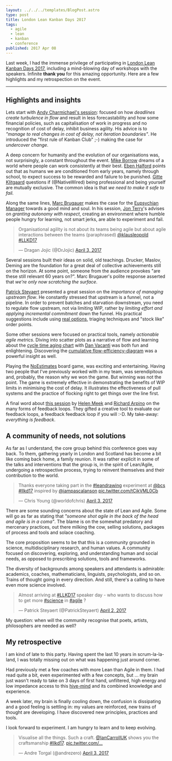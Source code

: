 ```yaml
---
layout: ../../../templates/BlogPost.astro
type: post
title: London Lean Kanban Days 2017
tags:
  - agile
  - lean
  - kanban
  - conference
published: 2017 Apr 08
---
```


Last week, I had the immense privilege of participating in [London Lean Kanban Days 2017](http://lanyrd.com/2017/llkd17/), including a mind-blowing day of workshops with the speakers. Infinite **thank you** for this amazing opportunity. Here are a few highlights and my retrospection on the event.

---

## Highlights and insights

Lets start with [Andy Charmichael's session](http://lanyrd.com/2017/llkd17/sfqrwh/): focused on how _deadlines create turbulence in flow_ and result in less forecastability and how some financial policies, such as capitalisation of work in progress and no recognition of cost of delay, inhibit business agility. His advice is to _"manage to real changes in cost of delay, not iteration boundaries"_. He introduced the "first rule of Kanban Club" ;-) making the case for _undercover change_.

A deep concern for humanity and the evolution of our organisations was, not surprisingly, a constant throughout the event. [Mike Borrow](https://twitter.com/asplake) dreams of a world where people can work consistently at their best. [Eben Halford](https://twitter.com/Ebstar) points out that as humans we are conditioned from early years, namely through school, to expect success to be rewarded and failure to be punished. [Gitte Klitgaard](https://twitter.com/NativeWired) questions if (@NativeWired) being professional and being yourself are mutually exclusive. The common idea is that _we need to make it safe to fail._

Along the same lines, [Marc Brugauer](https://twitter.com/somesheep) makes the case for the [Eupsychian Manager](https://vimeo.com/193227418) towards a good mind and soul. In his session, [Jon Terry](https://twitter.com/leankitjon)'s advises on _granting autonomy with respect_, creating an environment where humble people hungry for learning, not smart jerks, are able to experiment and fail.

<blockquote class="twitter-tweet" data-lang="en"><p lang="en" dir="ltr">Organisational agility is not about its teams being agile but about agile interactions between the teams (paraphrased) <a href="https://twitter.com/klausleopold">@klausleopold</a> <a href="https://twitter.com/hashtag/LLKD17?src=hash">#LLKD17</a></p>&mdash; Dragan Jojic (@DrJojic) <a href="https://twitter.com/DrJojic/status/848931519632736256">April 3, 2017</a></blockquote>
<script async src="//platform.twitter.com/widgets.js" charset="utf-8"></script>

Several sessions built their ideas on solid, old teachings. Drucker, Maslov, Deming are the foundation for a great deal of collective achievements still on the horizon. At some point, someone from the audience provokes "are these still relevant 60 years on?". Marc Brugauer's polite response asserted that _we're only now scratching the surface_.

[Patrick Steyaert](https://twitter.com/PatrickSteyaert) presented a great session on the _importance of managing upstream flow_. He constantly stressed that upstream is a funnel, not a pipeline. In order to prevent batches and starvation downstream, you need to regulate flow upstream, not via limiting WIP, rather by _limiting effort and applying incremental commitment_ down the funnel. His practical suggestions include using [real options](http://www.agilecoach.net/coach-tools/real-options/), triaging techniques and "stock like" order points.

Some other sessions were focused on practical tools, namely _actionable agile metrics_. Diving into scatter plots as a narrative of flow and learning about the [cycle time aging chart](https://www.actionableagile.com/cycle-time-aging-charts/) with [Dan Vacanti](https://twitter.com/danvacanti) was both fun and enlightening. Discovering the [cumulative flow-efficiency-diagram](http://www.agilerescue.de/the-cummulative-flowefficiency-diagram-new-kanban-metric/) was a powerful insight as well.

Playing the [NoEstimates](https://github.com/pip72/no-estimates-game) board game, was exciting and entertaining. Having two people that I've previously worked with in my team, was serendipitous and, probably, the reason why we won the game. But winning was not the point. The game is extremely effective in demonstrating the benefits of WIP limits in minimising the cost of delay. It illustrates the effectiveness of pull systems and the practice of flocking right to get things over the line first.

A final word about [this session](https://www.slideshare.net/helenmeek/swimming-in-the-sea-of-feedback-llkd17) by [Helen Meek](http://blogs.ripple-rock.com/helenmeek/default.aspx) and [Richard Arpino](http://blogs.ripple-rock.com/helenmeek/default.aspx) on the many forms of feedback loops. They gifted a creative tool to evaluate our feedback loops, a feedback feedback loop if you will :-D. My take-away: _everything is feedback_.

## A community of needs, not solutions

As far as I understand, the core group behind this conference goes way back. To them, gathering yearly in London and Scotland has become a bit like coming back home, a family reunion. It was rather explicit in some of the talks and interventions that the group is, in the spirit of Lean/Agile, undergoing a retrospective process, trying to reinvent themselves and their contribution to the world.

<blockquote class="twitter-tweet" data-lang="en"><p lang="en" dir="ltr">Thanks everyone taking part in the <a href="https://twitter.com/hashtag/leandrawing?src=hash">#leandrawing</a> experiment at <a href="https://twitter.com/bcs">@bcs</a> <a href="https://twitter.com/hashtag/llkd17?src=hash">#llkd17</a> inspired by <a href="https://twitter.com/iampascalanson">@iampascalanson</a> <a href="https://t.co/tCikVML0Cb">pic.twitter.com/tCikVML0Cb</a></p>&mdash; Chris Young (@worldofchris) <a href="https://twitter.com/worldofchris/status/848891180331016192">April 3, 2017</a></blockquote>
<script async src="//platform.twitter.com/widgets.js" charset="utf-8"></script>

There are some sounding concerns about the state of Lean and Agile. Some will go as far as stating that _"someone shot agile in the back of the head and agile is in a coma"_. The blame is on the somewhat predatory and mercenary practices, out there milking the cow, selling solutions, packages of process and tools and solace coaching.

The core proposition seems to be that this is a community grounded in science, multidisciplinary research, and human values. A community focused on discovering, exploring, and understanding human and social needs, as opposed to prescribing solutions, tools and frameworks.

The diversity of backgrounds among speakers and attendants is admirable: academics, coaches, mathematicians, linguists, psychologists, and so on. Trains of thought going in every direction. And still, there's a calling to have even more science involved.

<blockquote class="twitter-tweet" data-lang="en"><p lang="en" dir="ltr">Almost arriving at <a href="https://twitter.com/hashtag/LLKD17?src=hash">#LLKD17</a> speaker day - who wants to discuss how to get more <a href="https://twitter.com/hashtag/science?src=hash">#science</a> in <a href="https://twitter.com/hashtag/agile?src=hash">#agile</a> ?</p>&mdash; Patrick Steyaert (@PatrickSteyaert) <a href="https://twitter.com/PatrickSteyaert/status/848445457001054208">April 2, 2017</a></blockquote>
<script async src="//platform.twitter.com/widgets.js" charset="utf-8"></script>

My question: when will the community recognise that poets, artists, philosophers are needed as well?

## My retrospective

I am kind of late to this party. Having spent the last 10 years in scrum-la-la-land, I was totally missing out on what was happening just around corner.

Had previously met a few coaches with more Lean than Agile in them. I had read quite a bit, even experimented with a few concepts, but ... my brain just wasn't ready to take on 3 days of first hand, unfiltered, high energy and low impedance access to this [hive-mind](https://twitter.com/judyrees/status/849304310374694912) and its combined knowledge and experience.

A week later, my brain is finally cooling down, the confusion is dissipating and a good feeling is settling in: my values are reinforced, new trains of thought are developing. I have discovered new principles, practices and tools.

I look forward to experiment. I am hungry to learn and to keep evolving.

<blockquote class="twitter-tweet" data-lang="en"><p lang="en" dir="ltr">Visualise all the things. Such a craft. <a href="https://twitter.com/IanCarrollUK">@IanCarrollUK</a> shows you the craftsmanship <a href="https://twitter.com/hashtag/llkd17?src=hash">#llkd17</a>. <a href="https://t.co/jUaTfOq4Yu">pic.twitter.com/...</a></p>&mdash; Andre Torgal (@andrezero) <a href="https://twitter.com/andrezero/status/848893786839240704">April 3, 2017</a></blockquote>
<script async src="//platform.twitter.com/widgets.js" charset="utf-8"></script>
